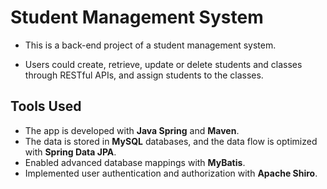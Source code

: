 # Student Management System

- This is a back-end project of a student management system.

- Users could create, retrieve, update or delete students and classes through RESTful APIs, and assign students to the classes.

## Tools Used
- The app is developed with **Java Spring** and **Maven**.
- The data is stored in **MySQL** databases, and the data flow is optimized with **Spring Data JPA**.
- Enabled advanced database mappings with **MyBatis**.
- Implemented user authentication and authorization with **Apache Shiro**.
